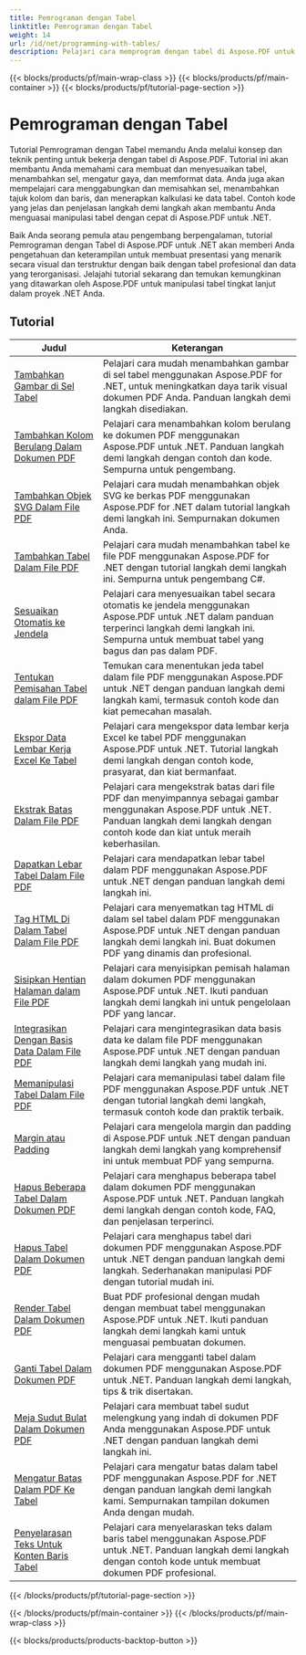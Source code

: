 ```yaml
---
title: Pemrograman dengan Tabel
linktitle: Pemrograman dengan Tabel
weight: 14
url: /id/net/programming-with-tables/
description: Pelajari cara memprogram dengan tabel di Aspose.PDF untuk .NET dengan tutorial langkah demi langkah.
---
```


{{< blocks/products/pf/main-wrap-class >}}
{{< blocks/products/pf/main-container >}}
{{< blocks/products/pf/tutorial-page-section >}}

# Pemrograman dengan Tabel

Tutorial Pemrograman dengan Tabel memandu Anda melalui konsep dan teknik penting untuk bekerja dengan tabel di Aspose.PDF. Tutorial ini akan membantu Anda memahami cara membuat dan menyesuaikan tabel, menambahkan sel, mengatur gaya, dan memformat data. Anda juga akan mempelajari cara menggabungkan dan memisahkan sel, menambahkan tajuk kolom dan baris, dan menerapkan kalkulasi ke data tabel. Contoh kode yang jelas dan penjelasan langkah demi langkah akan membantu Anda menguasai manipulasi tabel dengan cepat di Aspose.PDF untuk .NET.

Baik Anda seorang pemula atau pengembang berpengalaman, tutorial Pemrograman dengan Tabel di Aspose.PDF untuk .NET akan memberi Anda pengetahuan dan keterampilan untuk membuat presentasi yang menarik secara visual dan terstruktur dengan baik dengan tabel profesional dan data yang terorganisasi. Jelajahi tutorial sekarang dan temukan kemungkinan yang ditawarkan oleh Aspose.PDF untuk manipulasi tabel tingkat lanjut dalam proyek .NET Anda.

## Tutorial
| Judul | Keterangan |
| --- | --- | 
| [Tambahkan Gambar di Sel Tabel](./add-image-in-a-table-cell/) | Pelajari cara mudah menambahkan gambar di sel tabel menggunakan Aspose.PDF for .NET, untuk meningkatkan daya tarik visual dokumen PDF Anda. Panduan langkah demi langkah disediakan. |  
| [Tambahkan Kolom Berulang Dalam Dokumen PDF](./add-repeating-column/) | Pelajari cara menambahkan kolom berulang ke dokumen PDF menggunakan Aspose.PDF untuk .NET. Panduan langkah demi langkah dengan contoh dan kode. Sempurna untuk pengembang. |  
| [Tambahkan Objek SVG Dalam File PDF](./add-svg-object/) | Pelajari cara mudah menambahkan objek SVG ke berkas PDF menggunakan Aspose.PDF for .NET dalam tutorial langkah demi langkah ini. Sempurnakan dokumen Anda. |  
| [Tambahkan Tabel Dalam File PDF](./add-table/) | Pelajari cara mudah menambahkan tabel ke file PDF menggunakan Aspose.PDF for .NET dengan tutorial langkah demi langkah ini. Sempurna untuk pengembang C#. |  
| [Sesuaikan Otomatis ke Jendela](./auto-fit-to-window/) | Pelajari cara menyesuaikan tabel secara otomatis ke jendela menggunakan Aspose.PDF untuk .NET dalam panduan terperinci langkah demi langkah ini. Sempurna untuk membuat tabel yang bagus dan pas dalam PDF. |  
| [Tentukan Pemisahan Tabel dalam File PDF](./determine-table-break/) | Temukan cara menentukan jeda tabel dalam file PDF menggunakan Aspose.PDF untuk .NET dengan panduan langkah demi langkah kami, termasuk contoh kode dan kiat pemecahan masalah. |  
| [Ekspor Data Lembar Kerja Excel Ke Tabel](./export-excel-worksheet-data-to-table/) | Pelajari cara mengekspor data lembar kerja Excel ke tabel PDF menggunakan Aspose.PDF untuk .NET. Tutorial langkah demi langkah dengan contoh kode, prasyarat, dan kiat bermanfaat. |  
| [Ekstrak Batas Dalam File PDF](./extract-border/) | Pelajari cara mengekstrak batas dari file PDF dan menyimpannya sebagai gambar menggunakan Aspose.PDF untuk .NET. Panduan langkah demi langkah dengan contoh kode dan kiat untuk meraih keberhasilan. |  
| [Dapatkan Lebar Tabel Dalam File PDF](./get-table-width/) | Pelajari cara mendapatkan lebar tabel dalam PDF menggunakan Aspose.PDF untuk .NET dengan panduan langkah demi langkah ini. |  
| [Tag HTML Di Dalam Tabel Dalam File PDF](./html-tags-inside-table/) | Pelajari cara menyematkan tag HTML di dalam sel tabel dalam PDF menggunakan Aspose.PDF untuk .NET dengan panduan langkah demi langkah ini. Buat dokumen PDF yang dinamis dan profesional. |  
| [Sisipkan Hentian Halaman dalam File PDF](./insert-page-break/) | Pelajari cara menyisipkan pemisah halaman dalam dokumen PDF menggunakan Aspose.PDF untuk .NET. Ikuti panduan langkah demi langkah ini untuk pengelolaan PDF yang lancar. |  
| [Integrasikan Dengan Basis Data Dalam File PDF](./integrate-with-database/) | Pelajari cara mengintegrasikan data basis data ke dalam file PDF menggunakan Aspose.PDF untuk .NET dengan panduan langkah demi langkah yang mudah ini. |  
| [Memanipulasi Tabel Dalam File PDF](./manipulate-table/) | Pelajari cara memanipulasi tabel dalam file PDF menggunakan Aspose.PDF untuk .NET dengan tutorial langkah demi langkah, termasuk contoh kode dan praktik terbaik. |  
| [Margin atau Padding](./margins-or-padding/) | Pelajari cara mengelola margin dan padding di Aspose.PDF untuk .NET dengan panduan langkah demi langkah yang komprehensif ini untuk membuat PDF yang sempurna. |  
| [Hapus Beberapa Tabel Dalam Dokumen PDF](./remove-multiple-tables/) | Pelajari cara menghapus beberapa tabel dalam dokumen PDF menggunakan Aspose.PDF untuk .NET. Panduan langkah demi langkah dengan contoh kode, FAQ, dan penjelasan terperinci. |  
| [Hapus Tabel Dalam Dokumen PDF](./remove-table/) | Pelajari cara menghapus tabel dari dokumen PDF menggunakan Aspose.PDF untuk .NET dengan panduan langkah demi langkah. Sederhanakan manipulasi PDF dengan tutorial mudah ini. |  
| [Render Tabel Dalam Dokumen PDF](./render-table/) | Buat PDF profesional dengan mudah dengan membuat tabel menggunakan Aspose.PDF untuk .NET. Ikuti panduan langkah demi langkah kami untuk menguasai pembuatan dokumen. |  
| [Ganti Tabel Dalam Dokumen PDF](./replace-table/) | Pelajari cara mengganti tabel dalam dokumen PDF menggunakan Aspose.PDF untuk .NET. Panduan langkah demi langkah, tips & trik disertakan. |  
| [Meja Sudut Bulat Dalam Dokumen PDF](./rounded-corner-table/) | Pelajari cara membuat tabel sudut melengkung yang indah di dokumen PDF Anda menggunakan Aspose.PDF untuk .NET dengan panduan langkah demi langkah ini. |  
| [Mengatur Batas Dalam PDF Ke Tabel](./set-border/) | Pelajari cara mengatur batas dalam tabel PDF menggunakan Aspose.PDF for .NET dengan panduan langkah demi langkah kami. Sempurnakan tampilan dokumen Anda dengan mudah. |  
| [Penyelarasan Teks Untuk Konten Baris Tabel](./text-alignment-for-table-row-content/) | Pelajari cara menyelaraskan teks dalam baris tabel menggunakan Aspose.PDF untuk .NET. Panduan langkah demi langkah dengan contoh kode untuk membuat dokumen PDF profesional. |  
{{< /blocks/products/pf/tutorial-page-section >}}

{{< /blocks/products/pf/main-container >}}
{{< /blocks/products/pf/main-wrap-class >}}

{{< blocks/products/products-backtop-button >}}
